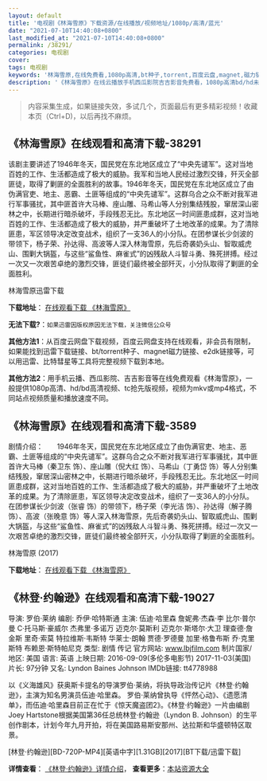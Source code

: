 ```yaml
---
layout: default
title: '电视剧《林海雪原》下载资源/在线播放/视频地址/1080p/高清/蓝光'
date: "2021-07-10T14:40:08+0800"
last_modified_at: "2021-07-10T14:40:08+0800"
permalink: /38291/
categories: 电视剧
cover:
tags: 电视剧
keywords: '林海雪原,在线免费看,1080p高清,bt种子,torrent,百度云盘,magnet,磁力链,迅雷下载资源'
description: '《林海雪原》在线云播放手机西瓜影院吉吉影音免费看，1080p高清bd/hd未删减完整版和tc抢先枪版，mkv/mp4格式，附带bt/torrent种子、magnet/磁力链、百度云盘、网盘资源迅雷下载链接'
---
```


>内容采集生成，如果链接失效，多试几个，页面最后有更多精彩视频！收藏本页（Ctrl+D)，以后再找不麻烦。


## 《林海雪原》在线观看和高清下载-38291

该剧主要讲述了1946年冬天，国民党在东北地区成立了“中央先谴军”。这对当地百姓的工作、生活都造成了极大的威胁。我军和当地人民经过激烈交锋，歼灭全部匪徒，取得了剿匪的全面胜利的故事。1946年冬天，国民党在东北地区成立了由伪满官吏、地主、恶霸、土匪等组成的“中央先谴军”。这群乌合之众不断对我军进行军事骚扰，其中匪首许大马棒、座山雕、马希山等人分别集结残股，窜居深山密林之中，长期进行暗杀破坏，手段残忍无比。东北地区一时间匪患成群，这对当地百姓的工作、生活都造成了极大的威胁，并严重破坏了土地改革的成果。为了清除匪患，军区领导决定改变战术，组织了一支36人的小分队。在团参谋长少剑波的带领下，杨子荣、孙达得、高波等人深入林海雪原，先后奇袭奶头山、智取威虎山、围剿大锅盔，与这些“鲨鱼性、麻雀式”的凶残敌人斗智斗勇、殊死拼搏。经过一次又一次艰苦卓绝的激烈交锋，匪徒们最终被全部歼灭，小分队取得了剿匪的全面胜利。


林海雪原迅雷下载

**下载地址**： [在线观看下载 《林海雪原》](https://www.993dy.com//vod-detail-id-26786.html) 


**无法下载?**：`如果迅雷因版权原因无法下载，关注微信公众号 `

**其他方法1**：从百度云网盘下载视频，百度云网盘支持在线观看，非会员有限制，如果能找到迅雷下载链接、bt/torrent种子、magnet磁力链接、e2dk链接等，可以用迅雷、比特彗星等工具将完整视频下载到本地。

**其他方法2**：用手机云播、西瓜影院、吉吉影音等在线免费观看《林海雪原》，一般提供1080p高清、hd/bd高清视频、tc抢先版视频，视频为mkv或mp4格式，不同站点视频质量和播放速度不同。


## 《林海雪原》在线观看和高清下载-3589

剧情介绍：　　1946年冬天，国民党在东北地区成立了由伪满官吏、地主、恶霸、土匪等组成的“中央先谴军”。这群乌合之众不断对我军进行军事骚扰，其中匪首许大马棒（秦卫东 饰）、座山雕（倪大红 饰）、马希山（丁勇岱 饰）等人分别集结残股，窜居深山密林之中，长期进行暗杀破坏，手段残忍无比。东北地区一时间匪患成群，这对当地百姓的工作、生活都造成了极大的威胁，并严重破坏了土地改革的成果。为了清除匪患，军区领导决定改变战术，组织了一支36人的小分队。在团参谋长少剑波（张睿 饰）的带领下，杨子荣（李光洁 饰）、孙达得（解子腾 饰）、高波（张晚意 饰）等人深入林海雪原，先后奇袭奶头山、智取威虎山、围剿大锅盔，与这些“鲨鱼性、麻雀式”的凶残敌人斗智斗勇、殊死拼搏。经过一次又一次艰苦卓绝的激烈交锋，匪徒们最终被全部歼灭，小分队取得了剿匪的全面胜利。


林海雪原 (2017)

**下载地址**： [在线观看下载 《林海雪原》](https://www.btbtdy.me/btdy/dy11372.html) 


## 《林登·约翰逊》在线观看和高清下载-19027

导演: 罗伯·莱纳 编剧: 乔伊·哈特斯通 主演: 伍迪·哈里森 詹妮弗·杰森·李 比尔·普尔曼 C·托马斯·豪威尔 杰弗里·多诺万 迈克尔·莫斯利 迈克尔·斯塔尔·大卫 理查德·詹金斯 里奇·索莫 特拉维斯·韦斯特 华莱士·朗翰 贾德·罗德曼 加里·格鲁布斯 乔·克里斯特 布赖恩·斯特帕尼克 类型: 剧情 传记 官方网站: www.lbjfilm.com 制片国家/地区: 美国 语言: 英语 上映日期: 2016-09-09(多伦多电影节) 2017-11-03(美国) 片长: 97分钟 又名: Lyndon Baines Johnson IMDb链接: tt4778988

以《义海雄风》获奥斯卡提名的导演罗伯·莱纳，将执导政治传记片《林登·约翰逊》，主演为知名男演员伍迪·哈里森。 罗伯·莱纳曾执导《怦然心动》、《遗愿清单》，而伍迪·哈里森目前正在忙于《惊天魔盗团2》。《林登·约翰逊》一片由编剧Joey Hartstone根据美国第36任总统林登·约翰逊（Lyndon B. Johnson）的生平创作剧本，计划今年九月开拍，将在美国路易斯安那州、达拉斯和华盛顿特区取景。


[林登·约翰逊][BD-720P-MP4][英语中字][1.31GB][2017][BT下载/迅雷下载]

**详情查看**： [《林登·约翰逊》详情介绍](/movie/19027/)， **查看更多**：[本站资源大全](/movie/t/all/)

